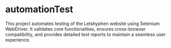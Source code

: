 # automationTest
This project automates testing of the Letshyphen website using Selenium WebDriver. It validates core functionalities, ensures cross-browser compatibility, and provides detailed test reports to maintain a seamless user experience.






